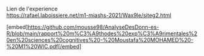 Lien de l'experience  
https://rafael.laboissiere.net/m1-miashs-2021/Wax9le/siteg2.html


[embed]https://github.com/mousse98/AnalyseDesDonn-es-R/blob/main/rapport%20m%C3%A9thodes%20exp%C3%A9rimentales%20en%20sciences%20cognitives%20-%20Moustafa%20MOHAMED%20-%20M1%20WIC.pdf[/embed]


